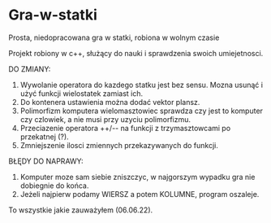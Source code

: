 # Gra-w-statki
Prosta, niedopracowana gra w statki, robiona w wolnym czasie

Projekt robiony w c++, służący do nauki i sprawdzenia swoich umiejetnosci.

DO ZMIANY: 
  1. Wywolanie operatora do kazdego statku jest bez sensu. Mozna usunąć i użyć funkcji wielostatek zamiast ich.
  2. Do kontenera ustawienia można dodać vektor plansz.
  3. Polimorfizm komputera wielomasztowiec sprawdza czy jest to komputer czy czlowiek, a nie musi przy uzyciu polimorfizmu.
  4. Przeciazenie operatora ++/-- na funkcji z trzymasztowcami po przekatnej (?).
  5. Zmniejszenie ilosci zmiennych przekazywanych do funkcji.

BŁĘDY DO NAPRAWY:
  1. Komputer moze sam siebie zniszczyc, w najgorszym wypadku gra nie dobiegnie do końca.
  2. Jeżeli najpierw podamy WIERSZ a potem KOLUMNE, program oszaleje.

To wszystkie jakie zauważyłem (06.06.22).
